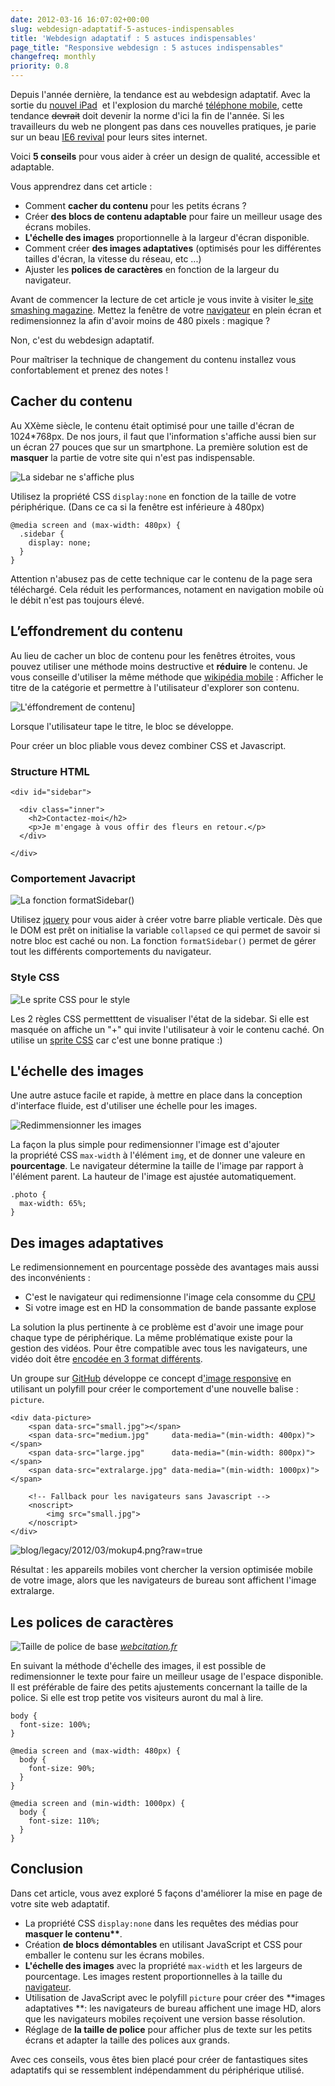 ```yaml
---
date: 2012-03-16 16:07:02+00:00
slug: webdesign-adaptatif-5-astuces-indispensables
title: 'Webdesign adaptatif : 5 astuces indispensables'
page_title: "Responsive webdesign : 5 astuces indispensables"
changefreq: monthly
priority: 0.8
---
```


Depuis l'année dernière, la tendance est au webdesign adaptatif.
Avec la sortie du [nouvel iPad](http://www.youtube.com/watch?v=JfsLiW00lZ4)  et l'explosion du marché [téléphone mobile](http://mobile.free.fr/), cette tendance <del>devrait</del> doit devenir la norme d'ici la fin de l'année. Si les travailleurs du web ne plongent pas dans ces nouvelles pratiques, je parie sur un beau [IE6 revival](http://www.alsacreations.com/actu/lire/1394-web-ouvert-css-webkit.html) pour leurs sites internet.

Voici **5 conseils** pour vous aider à créer un design de qualité, accessible et adaptable.

Vous apprendrez dans cet article :

- Comment **cacher du contenu** pour les petits écrans ?
- Créer **des blocs de contenu adaptable** pour faire un meilleur usage des écrans mobiles.
- **L'échelle des images** proportionnelle à la largeur d'écran disponible.
- Comment créer **des images adaptatives** (optimisés pour les différentes tailles d'écran, la vitesse du réseau, etc ...)
- Ajuster les **polices de caractères** en fonction de la largeur du navigateur.

Avant de commencer la lecture de cet article je vous invite à visiter le[ site smashing magazine](http://www.smashingmagazine.com/).
Mettez la fenêtre de votre [navigateur](http://www.mozilla.org/fr/firefox/fx/) en plein écran et redimensionnez la afin d'avoir moins de 480 pixels : magique ?

Non, c'est du webdesign adaptatif.

Pour maîtriser la technique de changement du contenu installez vous confortablement et prenez des notes !


## Cacher du contenu

Au XXème siècle, le contenu était optimisé pour une taille d'écran de 1024*768px.
De nos jours, il faut que l'information s'affiche aussi bien sur un écran 27 pouces que sur un smartphone. La première solution est de **masquer** la partie de votre site qui n'est pas indispensable.

![La sidebar ne s'affiche plus](blog/legacy/2012/03/mokup1.png?raw=true?raw=true)


Utilisez la propriété CSS `display:none` en fonction de la taille de votre périphérique. (Dans ce ca si la fenêtre est inférieure à 480px)

    @media screen and (max-width: 480px) {
      .sidebar {
        display: none;
      }
    }

<div class="alert-box alert"><p>Attention n'abusez pas de cette technique car le contenu de la page sera téléchargé. Cela réduit les performances, notament en navigation mobile où le débit n'est pas toujours élevé.</p></div>

## L’effondrement du contenu

Au lieu de cacher un bloc de contenu pour les fenêtres étroites, vous pouvez utiliser une méthode moins destructive et **réduire** le contenu. Je vous conseille d'utiliser la même méthode que [wikipédia mobile](http://en.m.wikipedia.org/wiki/Web_design) : Afficher le titre de la catégorie et permettre à l'utilisateur d'explorer son contenu.

![L'éffondrement de contenu](blog/legacy/2012/03/mokup2.png?raw=true)]

Lorsque l'utilisateur tape le titre, le bloc se développe.

Pour créer un bloc pliable vous devez combiner CSS et Javascript.

### Structure HTML

    <div id="sidebar">

      <div class="inner">
        <h2>Contactez-moi</h2>
        <p>Je m'engage à vous offir des fleurs en retour.</p>
      </div>

    </div>


### Comportement Javacript

![La fonction formatSidebar()](blog/legacy/2012/03/imgCode2.png?raw=true)

Utilisez [jquery](http://jquery.com/) pour vous aider à créer votre barre pliable verticale.
Dès que le DOM est prêt on initialise la variable `collapsed` ce qui permet de savoir si notre bloc est caché ou non.
La fonction `formatSidebar()` permet de gérer tout les différents comportements du navigateur.

### Style CSS

![Le sprite CSS pour le style](blog/legacy/2012/03/imgCode2_css.png?raw=true)

Les 2 règles CSS permetttent de visualiser l'état de la sidebar.
Si elle est masquée on affiche un "+" qui invite l'utilisateur à voir le contenu caché.
On utilise un [sprite CSS](http://www.alsacreations.com/tuto/lire/1068-sprites-css.html) car c'est une bonne pratique :)

## L'échelle des images

Une autre astuce facile et rapide, à mettre en place dans la conception d'interface fluide, est d'utiliser une échelle pour les images.

![Redimmensionner les images](blog/legacy/2012/03/mokup3.png?raw=true)

La façon la plus simple pour redimensionner l'image est d'ajouter la propriété CSS `max-width` à l'élément `img`, et de donner une valeure en **pourcentage**.
Le navigateur détermine la taille de l'image par rapport à l'élément parent.
La hauteur de l'image est ajustée automatiquement.

    .photo {
      max-width: 65%;
    }

## Des images adaptatives

Le redimensionnement en pourcentage possède des avantages mais aussi des inconvénients :

- C'est le navigateur qui redimensionne l'image cela consomme du [CPU](http://fr.wikipedia.org/wiki/Processeur)
- Si votre image est en HD la consommation de bande passante explose

La solution la plus pertinente à ce problème est d'avoir une image pour chaque type de périphérique.
La même problématique existe pour la gestion des vidéos. Pour être compatible avec tous les navigateurs, une vidéo doit être [encodée en 3 format différents](http://www.alsacreations.com/article/lire/1125-introduction-balise-video-html5-mp4-h264-webm-ogg-theora.html).

Un groupe sur [GitHub](http://fr.wikipedia.org/wiki/Git) développe ce concept d['image responsive](https://github.com/scottjehl/picturefill) en utilisant un polyfill pour créer le comportement d'une nouvelle balise : `picture`.

    <div data-picture>
        <span data-src="small.jpg"></span>
        <span data-src="medium.jpg"     data-media="(min-width: 400px)"></span>
        <span data-src="large.jpg"      data-media="(min-width: 800px)"></span>
        <span data-src="extralarge.jpg" data-media="(min-width: 1000px)"></span>

        <!-- Fallback pour les navigateurs sans Javascript -->
        <noscript>
            <img src="small.jpg">
        </noscript>
    </div>

![blog/legacy/2012/03/mokup4.png?raw=true](blog/legacy/2012/03/mokup4.png?raw=true)

Résultat : les appareils mobiles vont chercher la version optimisée mobile de votre image, alors que les navigateurs de bureau sont affichent l'image extralarge.

## Les polices de caractères

![Taille de police de base](/assets/images/blog/2012/type-scale.png?raw=true)
_[webcitation.fr](http://webcitation.fr)_

En suivant la méthode d'échelle des images, il est possible de redimensionner le texte pour faire un meilleur usage de l'espace disponible.
Il est préférable de faire des petits ajustements concernant la taille de la police. Si elle est trop petite vos visiteurs auront du mal à lire.

    body {
      font-size: 100%;
    }

    @media screen and (max-width: 480px) {
      body {
        font-size: 90%;
      }
    }

    @media screen and (min-width: 1000px) {
      body {
        font-size: 110%;
      }
    }

## Conclusion

Dans cet article, vous avez exploré 5 façons d'améliorer la mise en page de votre site web adaptatif.

- La propriété CSS `display:none` dans les requêtes des médias pour __masquer le contenu**__.
- Création **de blocs démontables** en utilisant JavaScript et CSS pour emballer le contenu sur les écrans mobiles.
- **L'échelle des images** avec la propriété `max-width` et les largeurs de pourcentage. Les images restent proportionnelles à la taille du [navigateur](http://www.mozilla.org/fr/firefox/fx/).
- Utilisation de JavaScript avec le polyfill `picture` pour créer des **images adaptatives **: les navigateurs de bureau affichent une image HD, alors que les navigateurs mobiles reçoivent une version basse résolution.
- Réglage de **la taille de police** pour afficher plus de texte sur les petits écrans et adapter la taille des polices aux grands.

Avec ces conseils, vous êtes bien placé pour créer de fantastiques sites adaptatifs qui se ressemblent indépendamment du périphérique utilisé.
